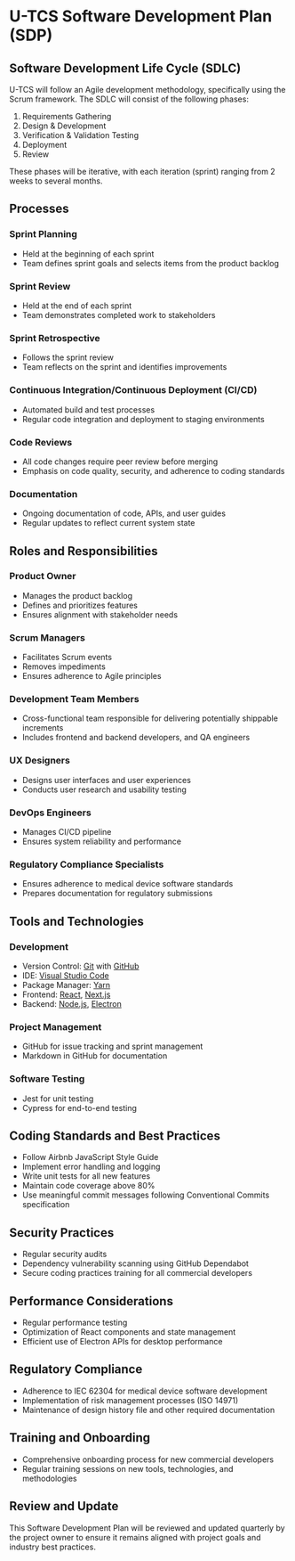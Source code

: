 # U-TCS Software Development Plan (SDP)

## Software Development Life Cycle (SDLC)

U-TCS will follow an Agile development methodology, specifically using the Scrum framework. The SDLC will consist of the following phases:

1. Requirements Gathering
2. Design & Development
3. Verification & Validation Testing
4. Deployment
5. Review

These phases will be iterative, with each iteration (sprint) ranging from 2 weeks to several months.

## Processes

### Sprint Planning

- Held at the beginning of each sprint
- Team defines sprint goals and selects items from the product backlog

### Sprint Review

- Held at the end of each sprint
- Team demonstrates completed work to stakeholders

### Sprint Retrospective

- Follows the sprint review
- Team reflects on the sprint and identifies improvements

### Continuous Integration/Continuous Deployment (CI/CD)

- Automated build and test processes
- Regular code integration and deployment to staging environments

### Code Reviews

- All code changes require peer review before merging
- Emphasis on code quality, security, and adherence to coding standards

### Documentation

- Ongoing documentation of code, APIs, and user guides
- Regular updates to reflect current system state

## Roles and Responsibilities

### Product Owner

- Manages the product backlog
- Defines and prioritizes features
- Ensures alignment with stakeholder needs

### Scrum Managers

- Facilitates Scrum events
- Removes impediments
- Ensures adherence to Agile principles

### Development Team Members

- Cross-functional team responsible for delivering potentially shippable increments
- Includes frontend and backend developers, and QA engineers

### UX Designers

- Designs user interfaces and user experiences
- Conducts user research and usability testing

### DevOps Engineers

- Manages CI/CD pipeline
- Ensures system reliability and performance

### Regulatory Compliance Specialists

- Ensures adherence to medical device software standards
- Prepares documentation for regulatory submissions

## Tools and Technologies

### Development

- Version Control: [Git](https://git-scm.com/) with [GitHub](https://github.com/)
- IDE: [Visual Studio Code](https://code.visualstudio.com/)
- Package Manager: [Yarn](https://yarnpkg.com/)
- Frontend: [React](https://reactjs.org/), [Next.js](https://nextjs.org/)
- Backend: [Node.js](https://nodejs.org/), [Electron](https://www.electronjs.org/)

### Project Management

- GitHub for issue tracking and sprint management
- Markdown in GitHub for documentation

### Software Testing

- Jest for unit testing
- Cypress for end-to-end testing

## Coding Standards and Best Practices

- Follow Airbnb JavaScript Style Guide
- Implement error handling and logging
- Write unit tests for all new features
- Maintain code coverage above 80%
- Use meaningful commit messages following Conventional Commits specification

## Security Practices

- Regular security audits
- Dependency vulnerability scanning using GitHub Dependabot
- Secure coding practices training for all commercial developers

## Performance Considerations

- Regular performance testing
- Optimization of React components and state management
- Efficient use of Electron APIs for desktop performance

## Regulatory Compliance

- Adherence to IEC 62304 for medical device software development
- Implementation of risk management processes (ISO 14971)
- Maintenance of design history file and other required documentation

## Training and Onboarding

- Comprehensive onboarding process for new commercial developers
- Regular training sessions on new tools, technologies, and methodologies

## Review and Update

This Software Development Plan will be reviewed and updated quarterly by the project owner to ensure it remains aligned with project goals and industry best practices.
